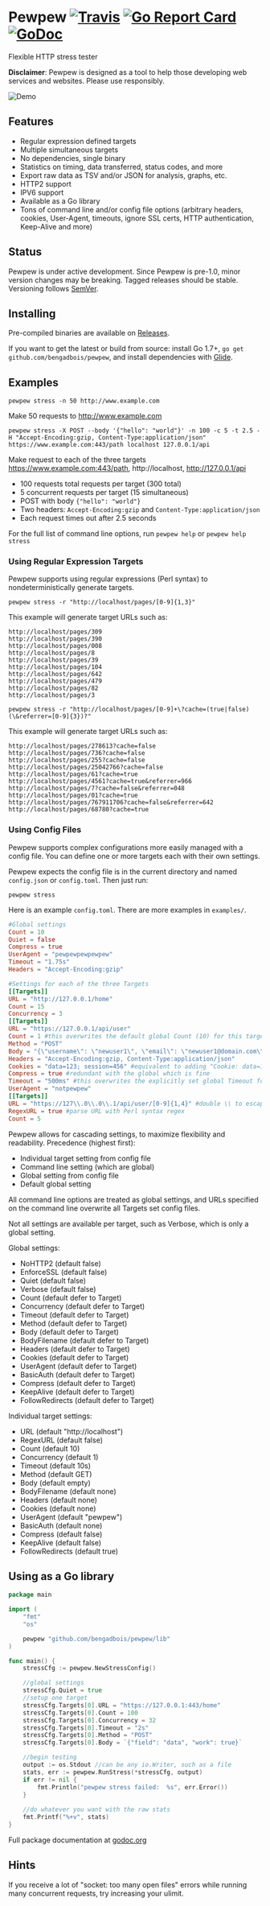 # Pewpew [![Travis](https://img.shields.io/travis/bengadbois/pewpew/master.svg?&style=flat-square)](https://travis-ci.org/bengadbois/pewpew) [![Go Report Card](https://goreportcard.com/badge/github.com/bengadbois/pewpew?style=flat-square)](https://goreportcard.com/report/github.com/bengadbois/pewpew) [![GoDoc](https://img.shields.io/badge/godoc-reference-blue.svg?style=flat-square)](https://godoc.org/github.com/bengadbois/pewpew/lib)

Flexible HTTP stress tester

**Disclaimer**: Pewpew is designed as a tool to help those developing web services and websites. Please use responsibly.

![Demo](http://i.imgur.com/4Hj6AuO.gif)

## Features
- Regular expression defined targets
- Multiple simultaneous targets
- No dependencies, single binary
- Statistics on timing, data transferred, status codes, and more
- Export raw data as TSV and/or JSON for analysis, graphs, etc.
- HTTP2 support
- IPV6 support
- Available as a Go library
- Tons of command line and/or config file options (arbitrary headers, cookies, User-Agent, timeouts, ignore SSL certs, HTTP authentication, Keep-Alive and more)

## Status
Pewpew is under active development. Since Pewpew is pre-1.0, minor version changes may be breaking. Tagged releases should be stable. Versioning follows [SemVer](http://semver.org/).

## Installing
Pre-compiled binaries are available on [Releases](https://github.com/bengadbois/pewpew/releases).

If you want to get the latest or build from source: install Go 1.7+, `go get github.com/bengadbois/pewpew`, and install dependencies with [Glide](http://glide.sh/).

## Examples
```
pewpew stress -n 50 http://www.example.com
```
Make 50 requests to http://www.example.com

```
pewpew stress -X POST --body '{"hello": "world"}' -n 100 -c 5 -t 2.5 -H "Accept-Encoding:gzip, Content-Type:application/json" https://www.example.com:443/path localhost 127.0.0.1/api
```
Make request to each of the three targets https://www.example.com:443/path, http://localhost, http://127.0.0.1/api
 - 100 requests total requests per target (300 total)
 - 5 concurrent requests per target (15 simultaneous)
 - POST with body `{"hello": "world"}`
 - Two headers: `Accept-Encoding:gzip` and `Content-Type:application/json`
 - Each request times out after 2.5 seconds

For the full list of command line options, run `pewpew help` or `pewpew help stress`

### Using Regular Expression Targets
Pewpew supports using regular expressions (Perl syntax) to nondeterministically generate targets.
```
pewpew stress -r "http://localhost/pages/[0-9]{1,3}"
```
This example will generate target URLs such as:
```
http://localhost/pages/309
http://localhost/pages/390
http://localhost/pages/008
http://localhost/pages/8
http://localhost/pages/39
http://localhost/pages/104
http://localhost/pages/642
http://localhost/pages/479
http://localhost/pages/82
http://localhost/pages/3
```

```
pewpew stress -r "http://localhost/pages/[0-9]+\?cache=(true|false)(\&referrer=[0-9]{3})?"
```
This example will generate target URLs such as:
```
http://localhost/pages/278613?cache=false
http://localhost/pages/736?cache=false
http://localhost/pages/255?cache=false
http://localhost/pages/25042766?cache=false
http://localhost/pages/61?cache=true
http://localhost/pages/4561?cache=true&referrer=966
http://localhost/pages/7?cache=false&referrer=048
http://localhost/pages/01?cache=true
http://localhost/pages/767911706?cache=false&referrer=642
http://localhost/pages/68780?cache=true
```

### Using Config Files

Pewpew supports complex configurations more easily managed with a config file. You can define one or more targets each with their own settings.

Pewpew expects the config file is in the current directory and named `config.json` or `config.toml`. Then just run:
```
pewpew stress
```

Here is an example `config.toml`. There are more examples in `examples/`.
```toml
#Global settings
Count = 10
Quiet = false
Compress = true
UserAgent = "pewpewpewpewpew"
Timeout = "1.75s"
Headers = "Accept-Encoding:gzip"

#Settings for each of the three Targets
[[Targets]]
URL = "http://127.0.0.1/home"
Count = 15
Concurrency = 3
[[Targets]]
URL = "https://127.0.0.1/api/user"
Count = 1 #this overwrites the default global Count (10) for this target
Method = "POST"
Body = "{\"username\": \"newuser1\", \"email\": \"newuser1@domain.com\"}"
Headers = "Accept-Encoding:gzip, Content-Type:application/json"
Cookies = "data=123; session=456" #equivalent to adding "Cookie: data=123; session=456," to the Header option
Compress = true #redundant with the global which is fine
Timeout = "500ms" #this overwrites the explicitly set global Timeout for this target
UserAgent = "notpewpew"
[[Targets]]
URL = "https://127\\.0\\.0\\.1/api/user/[0-9]{1,4}" #double \\ to escape both the '.' and TOML
RegexURL = true #parse URL with Perl syntax regex
Count = 5
```
Pewpew allows for cascading settings, to maximize flexibility and readability.
Precedence (highest first):
- Individual target setting from config file
- Command line setting (which are global)
- Global setting from config file
- Default global setting

All command line options are treated as global settings, and URLs specified on the command line overwrite all Targets set config files.

Not all settings are available per target, such as Verbose, which is only a global setting.

Global settings:
- NoHTTP2 (default false)
- EnforceSSL (default false)
- Quiet (default false)
- Verbose (default false)
- Count (default defer to Target)
- Concurrency (default defer to Target)
- Timeout (default defer to Target)
- Method (default defer to Target)
- Body (default defer to Target)
- BodyFilename (default defer to Target)
- Headers (default defer to Target)
- Cookies (default defer to Target)
- UserAgent (default defer to Target)
- BasicAuth (default defer to Target)
- Compress (default defer to Target)
- KeepAlive (default defer to Target)
- FollowRedirects (default defer to Target)

Individual target settings:
- URL (default "http://localhost")
- RegexURL (default false)
- Count (default 10)
- Concurrency (default 1)
- Timeout (default 10s)
- Method (default GET)
- Body (default empty)
- BodyFilename (default none)
- Headers (default none)
- Cookies (default none)
- UserAgent (default "pewpew")
- BasicAuth (default none)
- Compress (default false)
- KeepAlive (default false)
- FollowRedirects (default true)

## Using as a Go library
```go
package main

import (
    "fmt"
    "os"

    pewpew "github.com/bengadbois/pewpew/lib"
)

func main() {
    stressCfg := pewpew.NewStressConfig()

    //global settings
    stressCfg.Quiet = true
    //setup one target
    stressCfg.Targets[0].URL = "https://127.0.0.1:443/home"
    stressCfg.Targets[0].Count = 100
    stressCfg.Targets[0].Concurrency = 32
    stressCfg.Targets[0].Timeout = "2s"
    stressCfg.Targets[0].Method = "POST"
    stressCfg.Targets[0].Body = `{"field": "data", "work": true}`

    //begin testing
    output := os.Stdout //can be any io.Writer, such as a file
    stats, err := pewpew.RunStress(*stressCfg, output)
    if err != nil {
        fmt.Println("pewpew stress failed:  %s", err.Error())
    }
    
    //do whatever you want with the raw stats
    fmt.Printf("%+v", stats)
}
```
Full package documentation at [godoc.org](https://godoc.org/github.com/bengadbois/pewpew/lib)

## Hints

If you receive a lot of "socket: too many open files" errors while running many concurrent requests, try increasing your ulimit.
